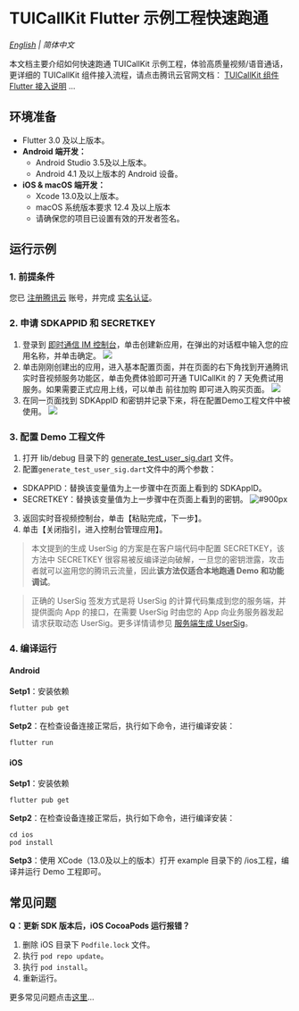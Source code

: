 # TUICallKit Flutter 示例工程快速跑通
_[English](https://github.com/tencentyun/TUICallKit/blob/main/Flutter/example/README.md) | 简体中文_

本文档主要介绍如何快速跑通 TUICallKit 示例工程，体验高质量视频/语音通话，更详细的 TUICallKit 组件接入流程，请点击腾讯云官网文档： [TUICallKit 组件 Flutter 接入说明](https://cloud.tencent.com/document/product/647/78742) ...

## 环境准备
- Flutter 3.0 及以上版本。
- **Android 端开发：**
  - Android Studio 3.5及以上版本。
  - Android 4.1 及以上版本的 Android 设备。
- **iOS & macOS 端开发：**
  - Xcode 13.0及以上版本。
  - macOS 系统版本要求 12.4 及以上版本
  - 请确保您的项目已设置有效的开发者签名。
  
## 运行示例

### 1. 前提条件
您已 [注册腾讯云](https://cloud.tencent.com/document/product/378/17985) 账号，并完成 [实名认证](https://cloud.tencent.com/document/product/378/3629)。


### 2. 申请 SDKAPPID 和 SECRETKEY

1. 登录到 [即时通信 IM 控制台](https://console.cloud.tencent.com/im)，单击创建新应用，在弹出的对话框中输入您的应用名称，并单击确定。
![](https://qcloudimg.tencent-cloud.cn/raw/20c5e8bea7c7cf720ee400ed13fc4b92.png) 
2. 单击刚刚创建出的应用，进入基本配置页面，并在页面的右下角找到开通腾讯实时音视频服务功能区，单击免费体验即可开通 TUICallKit 的 7 天免费试用服务。如果需要正式应用上线，可以单击 前往加购 即可进入购买页面。
![](https://qcloudimg.tencent-cloud.cn/raw/73a270a50c9e5a7b8d9a7f8525921eea.png)
3. 在同一页面找到 SDKAppID 和密钥并记录下来，将在配置Demo工程文件中被使用。
![](https://qcloudimg.tencent-cloud.cn/raw/399b62b163a3146681cccc913cb5c7a0.png)

### 3. 配置 Demo 工程文件

1. 打开 lib/debug 目录下的 [generate_test_user_sig.dart](lib/debug/generate_test_user_sig.dart) 文件。
2. 配置`generate_test_user_sig.dart`文件中的两个参数：
  - SDKAPPID：替换该变量值为上一步骤中在页面上看到的 SDKAppID。
  - SECRETKEY：替换该变量值为上一步骤中在页面上看到的密钥。
 ![ #900px](https://qcloudimg.tencent-cloud.cn/raw/883a8a9ce075d919b323b955f9523742.png)
3. 返回实时音视频控制台，单击【粘贴完成，下一步】。
4. 单击【关闭指引，进入控制台管理应用】。

> 本文提到的生成 UserSig 的方案是在客户端代码中配置 SECRETKEY，该方法中 SECRETKEY 很容易被反编译逆向破解，一旦您的密钥泄露，攻击者就可以盗用您的腾讯云流量，因此**该方法仅适合本地跑通 Demo 和功能调试**。

> 正确的 UserSig 签发方式是将 UserSig 的计算代码集成到您的服务端，并提供面向 App 的接口，在需要 UserSig 时由您的 App 向业务服务器发起请求获取动态 UserSig。更多详情请参见 [服务端生成 UserSig](https://cloud.tencent.com/document/product/647/17275#Server)。


### 4. 编译运行

#### Android 
**Setp1**：安装依赖
```
flutter pub get
```

**Setp2**：在检查设备连接正常后，执行如下命令，进行编译安装：
```
flutter run
```
#### iOS
**Setp1**：安装依赖
```
flutter pub get
```
**Setp2**：在检查设备连接正常后，执行如下命令，进行编译安装：
```
cd ios
pod install
```
**Setp3**：使用 XCode（13.0及以上的版本）打开 example 目录下的 /ios工程，编译并运行 Demo 工程即可。


## 常见问题
**Q：更新 SDK 版本后，iOS CocoaPods 运行报错？**
1. 删除 iOS 目录下 `Podfile.lock` 文件。
2. 执行 `pod repo update`。
3. 执行 `pod install`。
4. 重新运行。

更多常见问题点击[这里](https://cloud.tencent.com/document/product/647/51623)...
